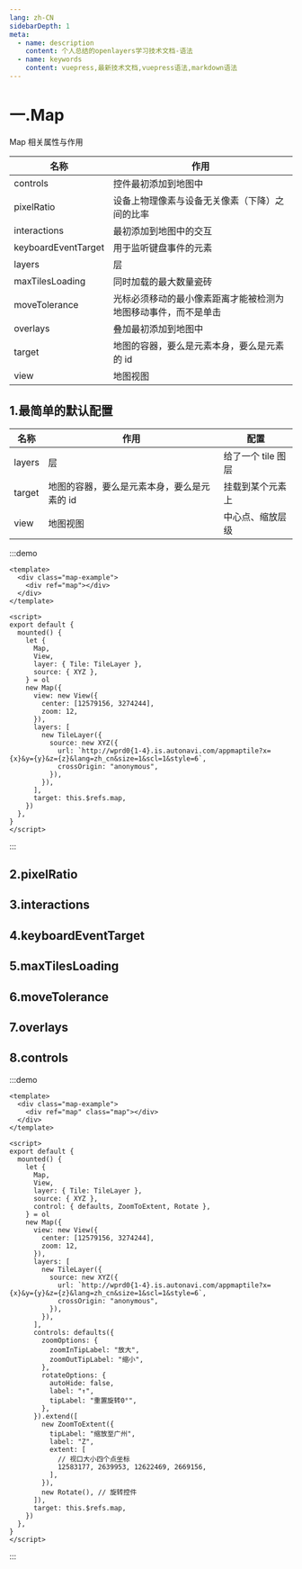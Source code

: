 ```yaml
---
lang: zh-CN
sidebarDepth: 1
meta:
  - name: description
    content: 个人总结的openlayers学习技术文档-语法
  - name: keywords
    content: vuepress,最新技术文档,vuepress语法,markdown语法
---
```


# 一.Map

Map 相关属性与作用

| 名称                | 作用                                                           |
| ------------------- | -------------------------------------------------------------- |
| controls            | 控件最初添加到地图中                                           |
| pixelRatio          | 设备上物理像素与设备无关像素（下降）之间的比率                 |
| interactions        | 最初添加到地图中的交互                                         |
| keyboardEventTarget | 用于监听键盘事件的元素                                         |
| layers              | 层                                                             |
| maxTilesLoading     | 同时加载的最大数量瓷砖                                         |
| moveTolerance       | 光标必须移动的最小像素距离才能被检测为地图移动事件，而不是单击 |
| overlays            | 叠加最初添加到地图中                                           |
| target              | 地图的容器，要么是元素本身，要么是元素的 id                    |
| view                | 地图视图                                                       |

## 1.最简单的默认配置

| 名称   | 作用                                        | 配置               |
| ------ | ------------------------------------------- | ------------------ |
| layers | 层                                          | 给了一个 tile 图层 |
| target | 地图的容器，要么是元素本身，要么是元素的 id | 挂载到某个元素上   |
| view   | 地图视图                                    | 中心点、缩放层级   |

:::demo

```vue
<template>
  <div class="map-example">
    <div ref="map"></div>
  </div>
</template>

<script>
export default {
  mounted() {
    let {
      Map,
      View,
      layer: { Tile: TileLayer },
      source: { XYZ },
    } = ol
    new Map({
      view: new View({
        center: [12579156, 3274244],
        zoom: 12,
      }),
      layers: [
        new TileLayer({
          source: new XYZ({
            url: `http://wprd0{1-4}.is.autonavi.com/appmaptile?x={x}&y={y}&z={z}&lang=zh_cn&size=1&scl=1&style=6`,
            crossOrigin: "anonymous",
          }),
        }),
      ],
      target: this.$refs.map,
    })
  },
}
</script>
```

:::

## 2.pixelRatio

## 3.interactions

## 4.keyboardEventTarget

## 5.maxTilesLoading

## 6.moveTolerance

## 7.overlays

## 8.controls

:::demo

```vue
<template>
  <div class="map-example">
    <div ref="map" class="map"></div>
  </div>
</template>

<script>
export default {
  mounted() {
    let {
      Map,
      View,
      layer: { Tile: TileLayer },
      source: { XYZ },
      control: { defaults, ZoomToExtent, Rotate },
    } = ol
    new Map({
      view: new View({
        center: [12579156, 3274244],
        zoom: 12,
      }),
      layers: [
        new TileLayer({
          source: new XYZ({
            url: `http://wprd0{1-4}.is.autonavi.com/appmaptile?x={x}&y={y}&z={z}&lang=zh_cn&size=1&scl=1&style=6`,
            crossOrigin: "anonymous",
          }),
        }),
      ],
      controls: defaults({
        zoomOptions: {
          zoomInTipLabel: "放大",
          zoomOutTipLabel: "缩小",
        },
        rotateOptions: {
          autoHide: false,
          label: "↑",
          tipLabel: "重置旋转0°",
        },
      }).extend([
        new ZoomToExtent({
          tipLabel: "缩放至广州",
          label: "Z",
          extent: [
            // 视口大小四个点坐标
            12583177, 2639953, 12622469, 2669156,
          ],
        }),
        new Rotate(), // 旋转控件
      ]),
      target: this.$refs.map,
    })
  },
}
</script>
```

:::
